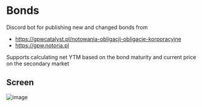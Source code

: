 # Bonds

Discord bot for publishing new and changed bonds from

- https://gpwcatalyst.pl/notowania-obligacji-obligacje-korporacyjne
- https://gpw.notoria.pl

Supports calculating net YTM based on the bond maturity and current price on the secondary market

## Screen
![image](https://user-images.githubusercontent.com/9254709/195995723-89bc45bf-eb0d-471d-b753-62852b877cc2.png)

